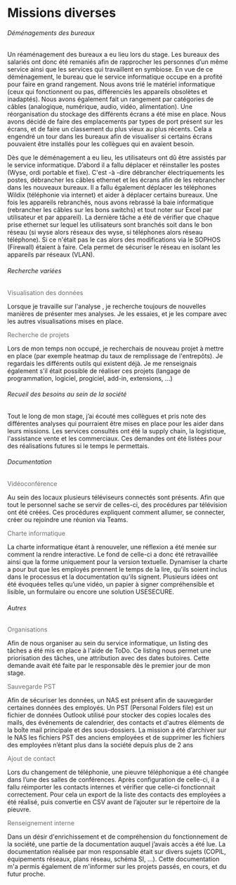 # Missions diverses

###### Déménagements des bureaux 
Un réaménagement des bureaux a eu lieu lors du stage. Les bureaux des salariés ont donc été remaniés afin de rapprocher les personnes d’un même service ainsi que les services qui travaillent en symbiose. 
En vue de ce déménagement, le bureau que le service informatique occupe en a profité pour faire en grand rangement. Nous avons trié le matériel informatique (ceux qui fonctionnent ou pas, différenciés les appareils obsolètes et inadaptés). Nous avons également fait un rangement par catégories de câbles (analogique, numérique, audio, vidéo, alimentation).
Une réorganisation du stockage des différents écrans a été mise en place. Nous avons décidé de faire des emplacements par types de port présent sur les écrans, et de faire un classement du plus vieux au plus récents. Cela a engendré un tour dans les bureaux afin de visualiser si certains écrans pouvaient être installés pour les collègues qui en avaient besoin.  

Dès que le déménagement a eu lieu, les utilisateurs ont dû être assistés par le service informatique. 
D’abord il a fallu déplacer et réinstaller les postes (Wyse, ordi portable et fixe). C'est -à -dire débrancher électriquements les postes, débrancher les câbles ethernet et les écrans afin de les rebrancher dans les nouveaux bureaux. 
Il a fallu également déplacer les téléphones Wildix (téléphonie via internet) et aider à déplacer certains bureaux.
Une fois les appareils rebranchés, nous avons rebrassé la baie informatique (rebrancher les câbles sur les bons switchs) et tout noter sur Excel par utilisateur et par appareil).
La dernière tâche a été de vérifier que chaque prise ethernet sur lequel les utilisateurs sont branchés soit dans le bon réseau (si wyse alors réseaux des wyse, si téléphones alors réseau téléphone). Si ce n'était pas le cas alors des modifications via le SOPHOS (Firewall) étaient à faire. Cela permet de sécuriser le réseau en isolant les appareils par réseaux (VLAN).  



###### Recherche variées  

<p style="color:#6D6D6D;">Visualisation des données</p>
Lorsque je travaille sur l'analyse , je recherche toujours de nouvelles manières de présenter mes analyses. Je les essaies, et je les compare avec les autres visualisations mises en place. 

 
<p style="color:#6D6D6D;">Recherche de projets</p>
Lors de mon temps non occupé, je recherchais de nouveau projet à mettre en place (par exemple heatmap du taux de remplissage de l'entrepôts). Je regardais les différents outils qui existent déjà. Je me renseignais également s'il était possible de réaliser ces projets (langage de programmation, logiciel, progiciel, add-in, extensions, …)  



###### Recueil des besoins au sein de la société
Tout le long de mon stage, j’ai écouté mes collègues et pris note des différentes analyses qui pourraient être mises en place pour les aider dans leurs missions. Les services consultés ont été la supply chain, la logistique, l'assistance vente et les commerciaux. 
Ces demandes ont été listées pour des réalisations futures si le temps le permettais.  



######  Documentation 
<p style="color:#6D6D6D;">Vidéoconférence</p>
Au sein des locaux plusieurs téléviseurs connectés sont présents. Afin que tout le personnel sache se servir de celles-ci, des procédures par télévision ont été créées. 
Ces procédures expliquent comment allumer, se connecter, créer ou rejoindre une réunion via Teams.

<p style="color:#6D6D6D;">Charte informatique</p>
La charte informatique étant à renouveler, une réflexion a été menée sur comment la rendre interactive. Le fond de celle-ci a donc été retravaillée ainsi que la forme uniquement pour la version textuelle. Dynamiser la charte a pour but que les employés prennent le temps de la lire, qu'ils soient inclus dans le processus et la documentation qu’ils signent. 
Plusieurs idées ont été évoquées telles qu’une vidéo, un papier à signer compréhensible et lisible, un formulaire ou encore une solution USESECURE.  



###### Autres

<p style="color:#6D6D6D;">Organisations</p>
Afin de nous organiser au sein du service informatique, un listing des tâches a été mis en place à l'aide de ToDo. Ce listing nous permet une priorisation des tâches, une attribution avec des dates butoires. Cette demande avait été faite par le responsable dès le premier jour de mon stage.  

<p style="color:#6D6D6D;">Sauvegarde PST</p>
Afin de sécuriser les données, un NAS est présent afin de sauvegarder certaines données des employés.    
Un PST (Personal Folders file) est un fichier de données Outlook utilisé pour stocker des copies locales des mails, des événements de calendrier, des contacts et d'autres éléments de la boîte mail principale et des sous-dossiers. 
La mission a été d’archiver sur le NAS les fichiers PST des anciens employées et de supprimer les fichiers des employées n’étant plus dans la société depuis plus de 2 ans 

<p style="color:#6D6D6D;">Ajout de contact</p>
Lors du changement de téléphonie, une pieuvre téléphonique a été changée dans l’une des salles de conférences.
Après configuration de celle-ci, il a fallu réimporter les contacts internes et vérifier que celle-ci fonctionnait correctement. Pour cela un export de la liste des contacts des employées a été réalisé, puis convertie en CSV avant de l’ajouter sur le répertoire de la pieuvre. 

<p style="color:#6D6D6D;">Renseignement interne</p>
Dans un désir d'enrichissement et de compréhension du fonctionnement de la société, une partie de la documentation auquel j’avais accès a été lue. La documentation réalisée par mon responsable était sur divers sujets (COPIL, équipements réseaux, plans réseau, schéma SI, …). Cette documentation m'a permis également de m'informer sur les projets passés, en cours, et du futur proche. 
